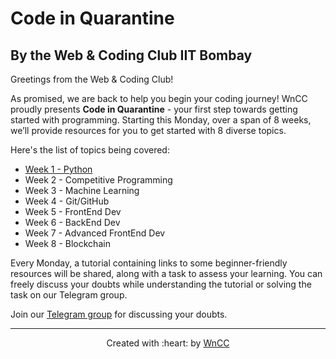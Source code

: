 # Code in Quarantine 

## By the Web & Coding Club IIT Bombay

Greetings from the Web & Coding Club!

As promised, we are back to help you begin your coding journey! WnCC proudly presents __Code in Quarantine__ - your first step towards getting started with programming. Starting this Monday, over a span of 8 weeks, we’ll provide resources for you to get started with 8 diverse topics.

Here's the list of topics being covered:
- [Week 1 - Python](./Week_1_Python/README.md)
- Week 2 - Competitive Programming
- Week 3 - Machine Learning
- Week 4 - Git/GitHub
- Week 5 - FrontEnd Dev
- Week 6 - BackEnd Dev
- Week 7 - Advanced FrontEnd Dev
- Week 8 - Blockchain

Every Monday, a tutorial containing links to some beginner-friendly resources will be shared, along with a task to assess your learning. You can freely discuss your doubts while understanding the tutorial or solving the task on our Telegram group.

Join our [Telegram group](https://t.me/joinchat/Go8oWRUqXsSufvCA75qMUQ) for discussing your doubts.

***

<p align="center">Created with :heart: by <a href="https://www.wncc-iitb.org/">WnCC</a></p>


